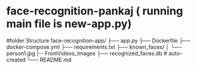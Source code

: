 # face-recognition-pankaj ( running main file is new-app.py)
#folder Structure
face-recognition-app/
├── app.py
├── Dockerfile
├── docker-compose.yml
├── requirements.txt
├── known_faces/
│   └── person1.jpg
|-- FromVideos_Images
├── recognized_faces.db  # auto-created
└── README.md



